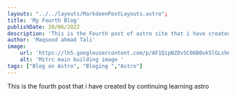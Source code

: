 ```yaml
---
layouts: "../../layouts/MarkdoenPostLayouts.astro";
title: 'My Fourth Blog'
publishDate: 20/06/2022
description: 'This is the Fourth post of astro site that i have created following the blog'
author: 'Maqsood ahmad Tali'
image: 
    url: 'https://lh5.googleusercontent.com/p/AF1QipNZOv5C06B0vk5lGLsh6d7MoS0DFDawCo7287f7=w141-h118-n-k-no-nu'
    alt: 'Mitrc main building image '
tags: ["Blog on Astro", "Bloging ","Astro"]
---
```

This is the fourth post that i have created by continuing learning astro 